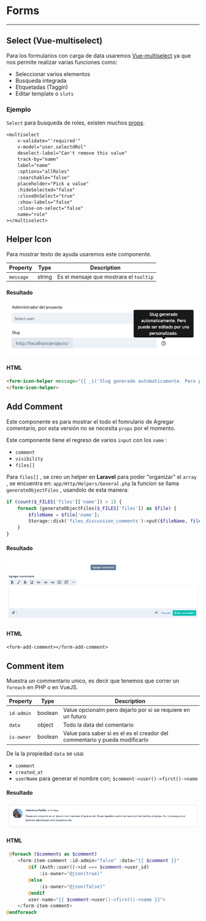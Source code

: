 # Forms
--------

## Select (Vue-multiselect)

Para los formularios con carga de data usaremos [Vue-multiselect](https://vue-multiselect.js.org/) ya que nos permite realizar varias funciones como:

* Seleccionar varios elementos
* Busqueda integrada
* Etiquetadas (Taggin)
* Editar template o `slots` 

### Ejemplo

`Select` para busqueda de roles, existen muchos [props](https://vue-multiselect.js.org/#sub-props).

``` vuejs
<multiselect
    v-validate="'required'"
    v-model="user.selectdRol"
    deselect-label="Can't remove this value"
    track-by="name"
    label="name"
    :options="allRoles"
    :searchable="false"
    placeholder="Pick a value"
    :hideSelected="false"
    :closeOnSelect="true"
    :show-labels="false"
    :close-on-select="false"
    name="role"
></multiselect>
```

## Helper Icon

Para mostrar texto de ayuda usaremos este componente.

| Property    | Type    | Description                             |
|-------------|---------|-----------------------------------------|
| `message` |  string | Es el mensaje que mostrara el `tooltip`   |

<!-- tabs:start -->

#### **Resultado**

![form-helper-icon](../_images/form-helper-icon.png 'Form Helper Icon')

#### **HTML**

```html
<form-icon-helper message="{{ _i('Slug generado automaticamente. Pero puede ser editado por uno personalizado.') }}">
</form-icon-helper>
```

<!-- tabs:end -->

## Add Comment

Este componente es para mostrar el todo el fomrulario de Agregar comentario, por esta versión no se necesita `props` por el momento.

Este componente tiene el regreso de varios `input` con los `name` :

* `comment` 
* `visibility` 
* `files[]` 

Para `files[]` , se creo un helper en **Laravel** para poder "organizar" el `array` , se encuentra en: `app/Http/Helpers/General.php` la funcion se llama `generateObjectFiles` , usandolo de esta manera:


```php
if (count($_FILES['files']['name']) > 1) {
    foreach (generateObjectFiles($_FILES['files']) as $file) {
        $fileName = $file['name'];
        Storage::disk('files_discussion_comments')->put($fileName, file_get_contents($file['tmp_name']));
    }
}
```

<!-- tabs:start -->

#### **Resultado**

![form-add-comment](../_images/form-add-comment.png 'Form Add Comment')

#### **HTML**

```vuejs
<form-add-comment></form-add-comment>
```

<!-- tabs:end -->

## Comment item
Muestra un commentario unico, es decir que tenemos que correr un `foreach` en PHP o en VueJS.

| Property    | Type     | Description                                                                 |
|-------------|----------|-----------------------------------------------------------------------------|
| `id-admin`  |  boolean | Value opcionalm pero dejarlo por si se requiere en un futuro                |
| `data`      |  object  | Todo la data del comentario                                                 |
| `is-owner`  |  boolean | Value para saber si es el es el creador del commentario y pueda modificarlo |

De la la propiedad `data` se usa:
* `comment`
* `created_at`
* `userName` para generar el nombre con; `$comment->user()->first()->name`


<!-- tabs:start -->

#### **Resultado**

![comment-item](../_images/comment-item.png 'Comment Item')

#### **HTML**

```php
 @foreach ($comments as $comment)
    <form-item-comment :id-admin="false" :data="{{ $comment }}"
        @if (Auth::user()->id === $comment->user_id)
            :is-owner="@json(true)"
        @else
            :is-owner="@json(false)"
        @endif
        user-name="{{ $comment->user()->first()->name }}">
    </form-item-comment>
@endforeach
```

<!-- tabs:end -->

 